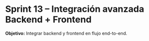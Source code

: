 # Sprint 13 – Integración avanzada Backend + Frontend

**Objetivo:** Integrar backend y frontend en flujo end-to-end.
